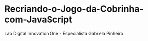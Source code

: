 # Recriando-o-Jogo-da-Cobrinha-com-JavaScript
Lab Digital Innovation One - Especialista Gabriela Pinheiro
